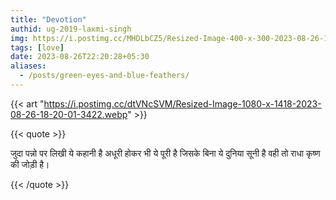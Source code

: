 ```yaml
---
title: "Devotion"
authid: ug-2019-laxmi-singh
img: https://i.postimg.cc/MHDLbCZ5/Resized-Image-400-x-300-2023-08-26-18-19-31-1080.webp
tags: [love]
date: 2023-08-26T22:20:28+05:30
aliases:
  - /posts/green-eyes-and-blue-feathers/
---
```


{{< art "https://i.postimg.cc/dtVNcSVM/Resized-Image-1080-x-1418-2023-08-26-18-20-01-3422.webp" >}}

{{< quote >}}

जुदा पन्नो पर लिखी ये कहानी है अधूरी होकर भी ये पूरी है जिसके बिना ये दुनिया सूनी है वही तो राधा कृष्ण की जोड़ी है।

  {{< /quote >}}